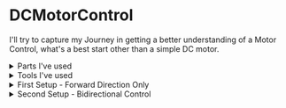 # DCMotorControl
I'll try to capture my Journey in getting a better understanding of a Motor Control, what's a best start other than a simple DC motor.

<details>
  
<summary>Parts I've used</summary>

- Swiss Maxon A-max 391116 Mini 22mm Coreless Motor DC 12V 24V 11000RPM High Speed (spoiler alert: it's max 2250rpm) [buy here](https://www.ebay.com/itm/263685368624)
  
 ![image](https://github.com/GhajariAli/DCMotorControl/assets/124516346/7c0a4250-3e2d-4988-8401-f7c0e607e05c)
- Rotary Encoder [buy here](https://www.aliexpress.com/item/4000094589182.html?spm=a2g0o.order_list.order_list_main.41.47f21802N3jsbi)

![image](https://github.com/GhajariAli/DCMotorControl/assets/124516346/febe3d8e-4f5e-4a88-bf8a-49c4e9f33ff9)
- Power Op-Amp [OPA548T](https://www.digikey.ca/en/products/detail/texas-instruments/OPA548T/266166)
- logic level Op-Amp for level shifting, Sallen-Key Filter, ... [LM324](https://www.digikey.ca/en/products/detail/texas-instruments/LM324N/277627)
- Nucleo STM32-F411RE dev board [buy here](https://www.digikey.ca/en/products/detail/stmicroelectronics/NUCLEO-F411RE/4866485)
- Resistors, Diodes, capacitors...

</details>

<details>

<summary>Tools I've used</summary>

- RIGOL DHO804 oscilloscope
- Two 30V-10A DC power Supply ( you need two to get + and - voltage since I don't use bridge setup at first)
- Bambu Lab P1S 3D printer
- of course a computer to program (Duh!)
- A Taranis X7 Controller and its receiver to send commands ( you don't need this necessarily but it's fun!)
- Also I used this Awsome plotter software [get it here](https://github.com/mich-w/QtSerialMonitor)

</details>

<details>

<summary>First Setup - Forward Direction Only</summary>

Just to make things more fun I've started with the encoder mentioned above and made this setup: 

![image](https://github.com/GhajariAli/DCMotorControl/assets/124516346/012bbd8a-51e8-4239-bd87-f05b80f4a1af)

later on moved to this to have it more stable:

![image](https://github.com/GhajariAli/DCMotorControl/assets/124516346/d773ddff-e61b-49a1-8954-0c61c7e40d9b)

All models can be find in the 3D model folder

Basic circuit for this setup (you can find it in the KiCAD folder):
![image](https://github.com/GhajariAli/DCMotorControl/assets/124516346/33acaf40-8d13-43b6-b633-c8054bc4c1a9)

This can do forward direction only for speed control with relative encoder.
List of Branches:
- [This branch](https://github.com/GhajariAli/DCMotorControl/tree/VelocityControl_GPIO_Encoder) is to read the encoder with normal GPIO 
- [This branch](https://github.com/GhajariAli/DCMotorControl/tree/InterruptEncoder_VelocityControl) is to read the encoder with Interrupt 
- [This branch](https://github.com/GhajariAli/DCMotorControl/tree/VelocityControl_TimerEncoderMode) is to read the encoder with Timer in Encoder Mode ( this is easiest and probably best way, the other two was just to practive and for fun of it) 

</details>

<details>

<summary>Second Setup - Bidirectional Control</summary>

in order to have both position and velocity control I moved to an absolute encodr and I made it myself!
[This branch](https://github.com/GhajariAli/DCMotorControl/tree/BidirectionSpeedandPosition) is the final branch with the new circuit that can control the motor direction and speed with the same power op-amp

![image](https://github.com/GhajariAli/DCMotorControl/assets/124516346/1d7c5da1-f85f-43ca-9fe2-f99b7e6cc64b)


Here is the absolute encoder disc I made :

![image](https://github.com/GhajariAli/DCMotorControl/assets/124516346/3a39aea4-c9a1-4ee9-b9cb-12f12a874bce)

it's an 8 bit ablsute encoder which is using gray code to have less error on reading the position.

I've used some cheap IR transmitter and receiver diodes and made some stand for it as below 

![image](https://github.com/GhajariAli/DCMotorControl/assets/124516346/d7253a9e-6cf3-47bf-94c1-d6eb6e021538)
![image](https://github.com/GhajariAli/DCMotorControl/assets/124516346/b9a6b2e8-80f2-4b77-b6c5-c1a1f589ade0)

and of course you'll find all my 3d designs in the 3d model folder

![image](https://github.com/GhajariAli/DCMotorControl/assets/124516346/f2638fc8-4490-4602-8e82-0bcc4846bebf)


Position Control Results
![image](https://github.com/GhajariAli/DCMotorControl/assets/124516346/56048859-b444-448b-9eeb-58d91945d017)

Velocity Control Results
![image](https://github.com/GhajariAli/DCMotorControl/assets/124516346/aaca1e4a-abee-4351-b845-e73383a31e21)

mechanical parts not being perfect and low resolution of the encoder causes sthe fluctuations you see, otherwise it's controlling pretty good.


Watch Here:

[![Watch the video](https://github.com/GhajariAli/DCMotorControl/assets/124516346/60ce2fbe-5a5f-4591-ae94-699c1e67483c)](https://www.youtube.com/shorts/_Hv775r4zMI)
[![Watch the video](https://github.com/GhajariAli/DCMotorControl/assets/124516346/6c1456e1-f630-407c-bc6f-1cc9cc5b1091)](https://www.youtube.com/shorts/p1Zbr400qCg)

</details>
